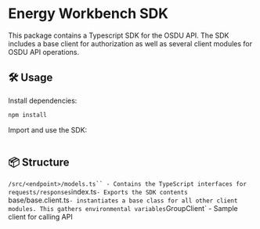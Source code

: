 # Energy Workbench SDK

This package contains a Typescript SDK for the OSDU API. The SDK includes a base client for authorization as well as several client modules for OSDU API operations.

## 🛠️ Usage

Install dependencies:

```sh
npm install

```

Import and use the SDK:

```typescript

```

## 📦 Structure

` /src/<endpoint>/models.ts`` - Contains the TypeScript interfaces for requests/responses
 `index.ts`- Exports the SDK contents
`base/base.client.ts`- instantiates a base class for all other client modules. This gathers environmental variables`GroupClient` - Sample client for calling API
